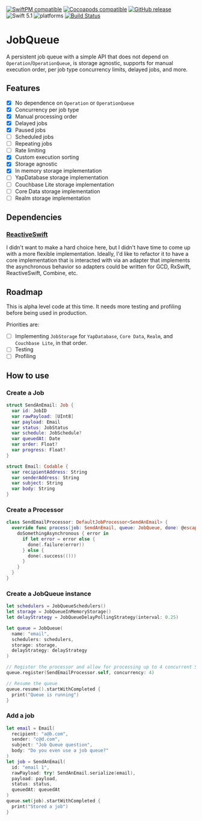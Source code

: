 [![SwiftPM compatible](https://img.shields.io/badge/SwiftPM-compatible-orange.svg)](#swift-package-manager) [![Cocoapods compatible](https://img.shields.io/cocoapods/v/JobQueue)](https://cocoapods.org/pods/JobQueue) [![GitHub release](https://img.shields.io/github/release/Tundaware/JobQueue.svg)](https://github.com/Tundaware/JobQueue/releases) ![Swift 5.1](https://img.shields.io/badge/Swift-5.1-orange.svg) ![platforms](https://img.shields.io/badge/platform-iOS%20%7C%20macOS%20%7C%20tvOS.svg)
[![Build Status](https://travis-ci.com/Tundaware/JobQueue.svg?token=68ifssJzBEm6iihApcf1&branch=master)](https://travis-ci.com/Tundaware/JobQueue)

# JobQueue

A persistent job queue with a simple API that does not depend on `Operation`/`OperationQueue`, is storage agnostic, supports for manual execution order, per job type concurrency limits, delayed jobs, and more.

## Features

- [x] No dependence on `Operation` or `OperationQueue`
- [x] Concurrency per job type
- [x] Manual processing order
- [x] Delayed jobs
- [x] Paused jobs
- [ ] Scheduled jobs
- [ ] Repeating jobs
- [ ] Rate limiting
- [x] Custom execution sorting
- [x] Storage agnostic
- [x] In memory storage implementation
- [ ] YapDatabase storage implementation
- [ ] Couchbase Lite storage implementation
- [ ] Core Data storage implementation
- [ ] Realm storage implementation

## Dependencies
### [ReactiveSwift](https://github.com/ReactiveCocoa/ReactiveSwift)
I didn't want to make a hard choice here, but I didn't have time to come up with a more 
flexible implementation. 
Ideally, I'd like to refactor it to have a core implementation that is
interacted with via an adapter that implements the asynchronous behavior so adapters 
could be written for GCD, RxSwift, ReactiveSwift, Combine, etc.

## Roadmap

This is alpha level code at this time. It needs more testing and profiling before being used in production.

Priorities are:
- [ ] Implementing `JobStorage` for `YapDatabase`, `Core Data`, `Realm`, and `Couchbase Lite`, in that order.
- [ ] Testing
- [ ] Profiling

## How to use

### Create a Job

```swift
struct SendAnEmail: Job {
  var id: JobID
  var rawPayload: [UInt8]
  var payload: Email
  var status: JobStatus
  var schedule: JobSchedule?
  var queuedAt: Date
  var order: Float?
  var progress: Float?
}

struct Email: Codable {
  var recipientAddress: String
  var senderAddress: String
  var subject: String
  var body: String
}
```

### Create a Processor

```swift
class SendEmailProcessor: DefaultJobProcessor<SendAnEmail> {
  override func process(job: SendAnEmail, queue: JobQueue, done: @escaping (Result<Void, Error>) -> Void) {
    doSomethingAsynchronous { error in
      if let error = error else {
        done(.failure(error))
      } else {
        done(.success(()))
      }
    }
  }
}
```

### Create a JobQueue instance

```swift
let schedulers = JobQueueSchedulers()
let storage = JobQueueInMemoryStorage()
let delayStrategy = JobQueueDelayPollingStrategy(interval: 0.25)

let queue = JobQueue(
  name: "email",
  schedulers: schedulers,
  storage: storage,
  delayStrategy: delayStrategy
)

// Register the processor and allow for processing up to 4 concurrent SendEmail jobs
queue.register(SendEmailProcessor.self, concurrency: 4)

// Resume the queue
queue.resume().startWithCompleted {
  print("Queue is running")
}
```

### Add a job

```swift
let email = Email(
  recipient: "a@b.com",
  sender: "c@d.com",
  subject: "Job Queue question",
  body: "Do you even use a job queue?"
)
let job = SendAnEmail(
  id: "email 1",
  rawPayload: try! SendAnEmail.serialize(email),
  payload: payload,
  status: status,
  queuedAt: queuedAt
)
queue.set(job).startWithCompleted {
  print("Stored a job")
}
```
